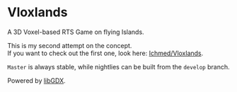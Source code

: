 Vloxlands
=========

A 3D Voxel-based RTS Game on flying Islands.<br>

This is my second attempt on the concept.<br>
If you want to check out the first one, look here: [Ichmed/Vloxlands](https://github.com/Ichmed/Vloxlands).

`Master` is always stable, while nightlies can be built from the `develop` branch.

Powered by [libGDX](https://github.com/libgdx/libgdx).
